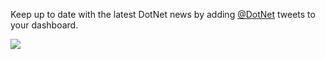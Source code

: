 Keep up to date with the latest DotNet news by adding [@DotNet](https://twitter.com/DotNet) tweets to your dashboard.

![](https://github.com/GregTrevellick/VsixTwitterWidget/blob/master/Src/@DotNet/artefacts/Screenshot.png?raw=true)